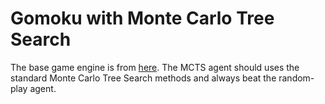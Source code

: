 Gomoku with Monte Carlo Tree Search
=========

The base game engine is from [here](https://github.com/HackerSir/PygameTutorials/tree/master/Lesson04/Gomoku). 
The MCTS agent should uses the standard Monte Carlo Tree Search methods and always beat the random-play agent. 
